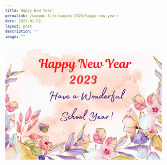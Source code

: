 ```yaml
---
title: Happy New Year!
permalink: /campus-life/campus-2023/happy-new-year/
date: 2023-01-02
layout: post
description: ""
image: ""
---
```

<img src="/images/HappyNwYear2023.png" 
         style="width:600px"
	/>
<br>
